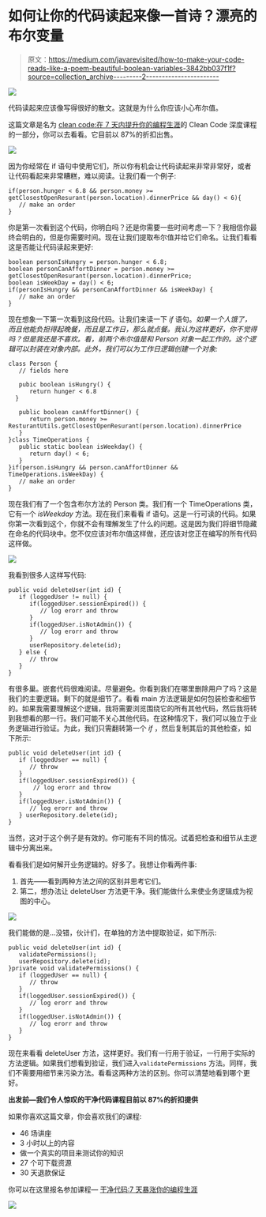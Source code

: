 # 如何让你的代码读起来像一首诗？漂亮的布尔变量

> 原文：<https://medium.com/javarevisited/how-to-make-your-code-reads-like-a-poem-beautiful-boolean-variables-3842bb037f1f?source=collection_archive---------2----------------------->

![](img/b9253b5885d4009f5454c92470dfb568.png)

代码读起来应该像写得很好的散文。这就是为什么你应该小心布尔值。

这篇文章是名为 [clean code:在 7 天内提升你的编程生涯](https://rebrand.ly/sppc-m-booleans)的 Clean Code 深度课程的一部分，你可以去看看。它目前以 87%的折扣出售。

[![](img/dc9c4358d48d8c1502f7fa18c29da201.png)](https://rebrand.ly/sppc-m-booleans)

因为你经常在 if 语句中使用它们，所以你有机会让代码读起来非常非常好，或者让代码看起来非常糟糕，难以阅读。让我们看一个例子:

```
if(person.hunger < 6.8 && person.money >= getClosestOpenResurant(person.location).dinnerPrice && day() < 6){
   // make an order
}
```

你是第一次看到这个代码，你明白吗？还是你需要一些时间考虑一下？我相信你最终会明白的，但是你需要时间。现在让我们提取布尔值并给它们命名。让我们看看这是否能让代码读起来更好:

```
boolean personIsHungry = person.hunger < 6.8;
boolean personCanAffortDinner = person.money >= getClosestOpenResurant(person.location).dinnerPrice;
boolean isWeekDay = day() < 6;
if(personIsHungry && personCanAffortDinner && isWeekDay) {
   // make an order
}
```

现在想象一下第一次看到这段代码。让我们来读一下 *if* 语句。*如果一个人饿了，而且他能负担得起晚餐，而且是工作日，那么就点餐。我认为这样更好，你不觉得吗？但是我还是不喜欢。看，前两个布尔值是和 Person 对象一起工作的。这个逻辑可以封装在对象内部。此外，我们可以为工作日逻辑创建一个对象:*

```
class Person {
   // fields here

   pubic boolean isHungry() {
      return hunger < 6.8
  }

   public boolean canAffortDinner() {
      return person.money >= ResturantUtils.getClosestOpenResurant(person.location).dinnerPrice
   }
}class TimeOperations {
   public static boolean isWeekday() {
      return day() < 6;
   }
}if(person.isHungry && person.canAffortDinner && TimeOperations.isWeekDay) {
   // make an order
}
```

现在我们有了一个包含布尔方法的 Person 类。我们有一个 TimeOperations 类，它有一个 *isWeekday* 方法。现在我们来看看 if 语句。这是一行可读的代码。如果你第一次看到这个，你就不会有理解发生了什么的问题。这是因为我们将细节隐藏在命名的代码块中。您不仅应该对布尔值这样做，还应该对您正在编写的所有代码这样做。

![](img/82e538ed14c65a6214e74f33fb6e9e60.png)

我看到很多人这样写代码:

```
public void deleteUser(int id) {
   if (loggedUser != null) {
      if(loggedUser.sessionExpired()) {
         // log erorr and throw
      }
      if(loggedUser.isNotAdmin()) {
         // log erorr and throw
      }
      userRepository.delete(id);
   } else {
      // throw
   }
}
```

有很多巢。嵌套代码很难阅读。尽量避免。你看到我们在哪里删除用户了吗？这是我们的主要逻辑。剩下的就是细节了。看看 main 方法逻辑是如何包装检查和细节的。如果我需要理解这个逻辑，我将需要浏览围绕它的所有其他代码，然后我将转到我想看的那一行。我们可能不关心其他代码。在这种情况下，我们可以独立于业务逻辑进行验证。为此，我们只需翻转第一个 *if* ，然后复制其后的其他检查，如下所示:

```
public void deleteUser(int id) {
   if (loggedUser == null) {
      // throw
   }
   if(loggedUser.sessionExpired()) {
       // log erorr and throw
   }
   if(loggedUser.isNotAdmin()) {
      // log erorr and throw
   } userRepository.delete(id);	
}
```

当然，这对于这个例子是有效的。你可能有不同的情况。试着把检查和细节从主逻辑中分离出来。

看看我们是如何解开业务逻辑的。好多了。我想让你看两件事:

1.  首先——看到两种方法之间的区别并思考它们。
2.  第二，想办法让 deleteUser 方法更干净。我们能做什么来使业务逻辑成为视图的中心。

![](img/8a431b0ed34c31c21ce30618c9e1dfe7.png)

我们能做的是…没错，伙计们，在单独的方法中提取验证，如下所示:

```
public void deleteUser(int id) {
   validatePermissions();
   userRepository.delete(id);
}private void validatePermissions() {
   if (loggedUser == null) {
      // throw
   }
   if(loggedUser.sessionExpired()) {
      // log erorr and throw
   }
   if(loggedUser.isNotAdmin()) {
      // log erorr and throw
   }
}
```

现在来看看 deleteUser 方法，这样更好。我们有一行用于验证，一行用于实际的方法逻辑。如果我们想看到验证，我们进入`validatePermissions` 方法。同样，我们不需要用细节来污染方法。看看这两种方法的区别。你可以清楚地看到哪个更好。

**出发前—我们令人惊叹的干净代码课程目前以 87%的折扣提供**

如果你喜欢这篇文章，你会喜欢我们的课程:

*   46 场讲座
*   3 小时以上的内容
*   做一个真实的项目来测试你的知识
*   27 个可下载资源
*   30 天退款保证

你可以在这里报名参加课程— [干净代码:7 天暴涨你的编程生涯](https://rebrand.ly/sppc-m-booleans)

[![](img/dc9c4358d48d8c1502f7fa18c29da201.png)](https://rebrand.ly/sppc-m-booleans)